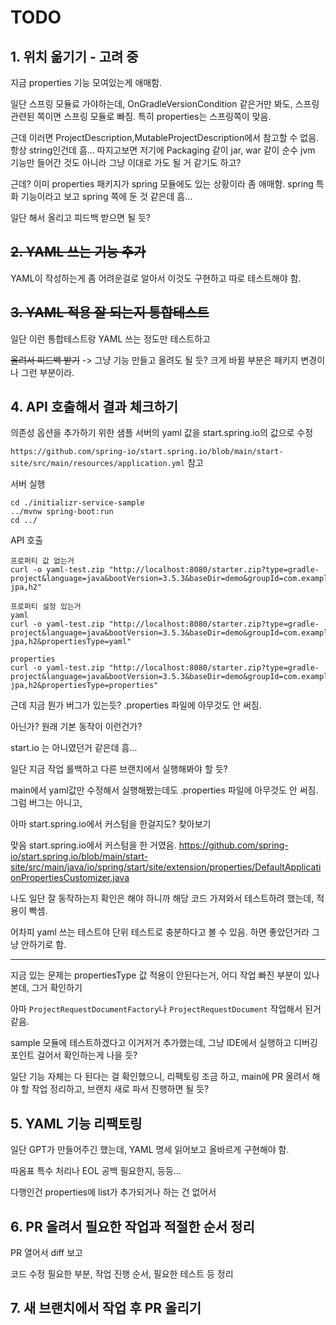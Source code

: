 # TODO

## 1. 위치 옮기기 - 고려 중


지금 properties 기능 모여있는게 애매함.

일단 스프링 모듈료 가야하는데, OnGradleVersionCondition 같은거만 봐도, 스프링 관련된 쪽이면 스프링 모듈로 빠짐.
특히 properties는 스프링쪽이 맞음.

근데 이러면 ProjectDescription,MutableProjectDescription에서 참고할 수 없음. 항상 string인건데 흠...
따지고보면 저기에 Packaging 같이 jar, war 같이 순수 jvm 기능만 들어간 것도 아니라 그냥 이대로 가도 될 거 같기도 하고?

근데? 이미 properties 패키지가 spring 모듈에도 있는 상황이라 좀 애매함. spring 특화 기능이라고 보고 spring 쪽에 둔 것 같은데 흠...

일단 해서 올리고 피드백 받으면 될 듯?

## ~~2. YAML 쓰는 기능 추가~~

YAML이 작성하는게 좀 어려운걸로 알아서 이것도 구현하고 따로 테스트해야 함.

## ~~3. YAML 적용 잘 되는지 통합테스트~~

일단 이런 통합테스트랑 YAML 쓰는 정도만 테스트하고

~~올려서 피드백 받기~~ -> 그냥 기능 만들고 올려도 될 듯? 크게 바뀔 부분은 패키지 변경이나 그런 부분이라.

## 4. API 호출해서 결과 체크하기

의존성 옵션을 추가하기 위한 샘플 서버의 yaml 값을 start.spring.io의 값으로 수정

`https://github.com/spring-io/start.spring.io/blob/main/start-site/src/main/resources/application.yml` 참고

서버 실행

``` 
cd ./initializr-service-sample 
../mvnw spring-boot:run 
cd ../
```

API 호출

```
프로퍼티 값 없는거
curl -o yaml-test.zip "http://localhost:8080/starter.zip?type=gradle-project&language=java&bootVersion=3.5.3&baseDir=demo&groupId=com.example&artifactId=demo&name=demo&description=Demo%20project%20for%20Spring%20Boot&packageName=com.example.demo&packaging=jar&javaVersion=17&dependencies=web,data-jpa,h2"

프로퍼티 설정 있는거 
yaml
curl -o yaml-test.zip "http://localhost:8080/starter.zip?type=gradle-project&language=java&bootVersion=3.5.3&baseDir=demo&groupId=com.example&artifactId=demo&name=demo&description=Demo%20project%20for%20Spring%20Boot&packageName=com.example.demo&packaging=jar&javaVersion=17&dependencies=web,data-jpa,h2&propertiesType=yaml"

properties
curl -o yaml-test.zip "http://localhost:8080/starter.zip?type=gradle-project&language=java&bootVersion=3.5.3&baseDir=demo&groupId=com.example&artifactId=demo&name=demo&description=Demo%20project%20for%20Spring%20Boot&packageName=com.example.demo&packaging=jar&javaVersion=17&dependencies=web,data-jpa,h2&propertiesType=properties"
```

근데 지금 뭔가 버그가 있는듯? .properties 파일에 아무것도 안 써짐.

아닌가? 원래 기본 동작이 이런건가? 

start.io 는 아니였던거 같은데 흠...

일단 지금 작업 롤백하고 다른 브랜치에서 실행해봐야 할 듯?

main에서 yaml값만 수정해서 실행해봤는데도  .properties 파일에 아무것도 안 써짐. 그럼 버그는 아니고,

아마 start.spring.io에서 커스텀을 한걸지도? 찾아보기

맞음 start.spring.io에서 커스텀을 한 거였음.
https://github.com/spring-io/start.spring.io/blob/main/start-site/src/main/java/io/spring/start/site/extension/properties/DefaultApplicationPropertiesCustomizer.java

나도 일단 잘 동작하는지 확인은 해야 하니까 해당 코드 가져와서 테스트하려 했는데, 적용이 빡셈.

어차피 yaml 쓰는 테스트야 단위 테스트로 충분하다고 볼 수 있음. 하면 좋았던거라 그냥 안하기로 함.

----

지금 있는 문제는 propertiesType 값 적용이 안된다는거, 어디 작업 빠진 부분이 있나본데, 그거 확인하기

아마 `ProjectRequestDocumentFactory`나 `ProjectRequestDocument` 작업해서 된거 같음.

sample 모듈에 테스트하겠다고 이거저거 추가했는데, 그냥 IDE에서 실행하고 디버깅 포인트 걸어서 확인하는게 나을 듯?

일단 기능 자체는 다 된다는 걸 확인했으니, 리팩토링 조금 하고, main에 PR 올려서 해야 할 작업 정리하고, 브랜치 새로 파서 진행하면 될 듯?

## 5. YAML 기능 리팩토링

일단 GPT가 만들어주긴 했는데, YAML 명세 읽어보고 올바르게 구현해야 함.

따옴표 특수 처리나 EOL 공백 필요한지, 등등...

다행인건 properties에 list가 추가되거나 하는 건 없어서 


## 6. PR 올려서 필요한 작업과 적절한 순서 정리

PR 열어서 diff 보고

코드 수정 필요한 부분, 작업 진행 순서, 필요한 테스트 등 정리

## 7. 새 브랜치에서 작업 후 PR 올리기
